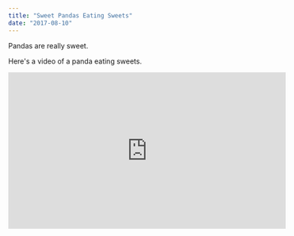 ```yaml
---
title: "Sweet Pandas Eating Sweets"
date: "2017-08-10"
---
```


Pandas are really sweet.  

Here's a video of a panda eating sweets.  

<iframe width="560" height="315" src="https://www.youtube.com/embed/4n0xNbfJLR8" frameborder="0" allowfullscreen></iframe>